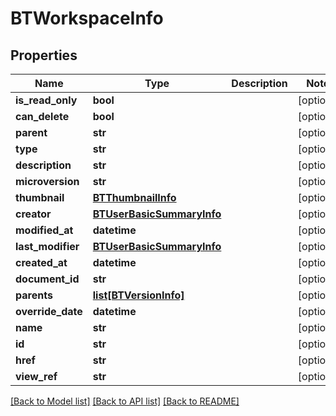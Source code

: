 # BTWorkspaceInfo

## Properties
Name | Type | Description | Notes
------------ | ------------- | ------------- | -------------
**is_read_only** | **bool** |  | [optional] 
**can_delete** | **bool** |  | [optional] 
**parent** | **str** |  | [optional] 
**type** | **str** |  | [optional] 
**description** | **str** |  | [optional] 
**microversion** | **str** |  | [optional] 
**thumbnail** | [**BTThumbnailInfo**](BTThumbnailInfo.md) |  | [optional] 
**creator** | [**BTUserBasicSummaryInfo**](BTUserBasicSummaryInfo.md) |  | [optional] 
**modified_at** | **datetime** |  | [optional] 
**last_modifier** | [**BTUserBasicSummaryInfo**](BTUserBasicSummaryInfo.md) |  | [optional] 
**created_at** | **datetime** |  | [optional] 
**document_id** | **str** |  | [optional] 
**parents** | [**list[BTVersionInfo]**](BTVersionInfo.md) |  | [optional] 
**override_date** | **datetime** |  | [optional] 
**name** | **str** |  | [optional] 
**id** | **str** |  | [optional] 
**href** | **str** |  | [optional] 
**view_ref** | **str** |  | [optional] 

[[Back to Model list]](../README.md#documentation-for-models) [[Back to API list]](../README.md#documentation-for-api-endpoints) [[Back to README]](../README.md)


